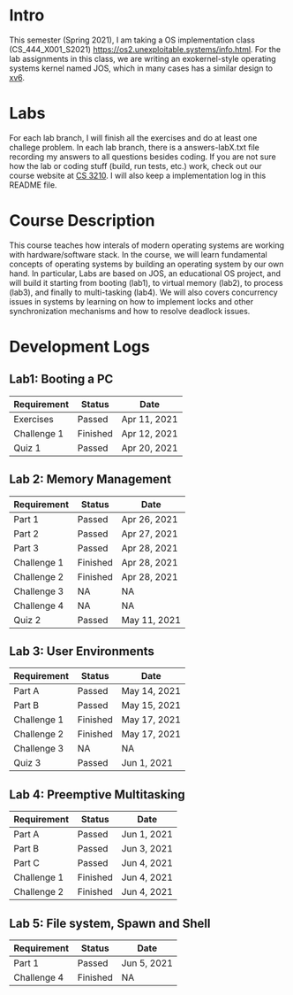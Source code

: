 # Intro
This semester (Spring 2021), I am taking a OS implementation class (CS_444_X001_S2021) https://os2.unexploitable.systems/info.html. For the lab assignments in this class, we are writing an exokernel-style operating systems kernel named JOS, which in many cases has a similar design to [xv6](https://pdos.csail.mit.edu/6.828/2014/xv6.html). 

# Labs
For each lab branch, I will finish all the exercises and do at least one challege problem. In each lab branch, there is a answers-labX.txt file recording my answers to all questions besides coding. If you are not sure how the lab or coding stuff (build, run tests, etc.) work, check out our course website at [CS 3210](https://tc.gtisc.gatech.edu/cs3210/2016/). I will also keep a implementation log in this README file.

# Course Description
This course teaches how interals of modern operating systems are working with hardware/software stack. In the course, we will learn fundamental concepts of operating systems by building an operating system by our own hand. In particular, Labs are based on JOS, an educational OS project, and will build it starting from booting (lab1), to virtual memory (lab2), to process (lab3), and finally to multi-tasking (lab4). We will also covers concurrency issues in systems by learning on how to implement locks and other synchronization mechanisms and how to resolve deadlock issues.

# Development Logs

## Lab1: Booting a PC

| Requirement   | Status        | Date       |
| ------------- | ------------- | -----------|
| Exercises     | Passed        | Apr 11, 2021 |
| Challenge 1   | Finished      | Apr 12, 2021 |
| Quiz 1        | Passed        | Apr 20, 2021 |
## Lab 2: Memory Management

| Requirement   | Status        | Date       |
| ------------- | ------------- | -----------|
| Part 1        | Passed        | Apr 26, 2021 |
| Part 2        | Passed        | Apr 27, 2021 |
| Part 3        | Passed        | Apr 28, 2021 |
| Challenge 1   | Finished      | Apr 28, 2021 |
| Challenge 2   | Finished      | Apr 28, 2021 |
| Challenge 3   | NA            | NA         |
| Challenge 4   | NA            | NA         |
| Quiz 2        | Passed        | May 11, 2021 |

## Lab 3: User Environments

| Requirement   | Status        | Date       |
| ------------- | ------------- | -----------|
| Part A        | Passed        | May 14, 2021 |
| Part B        | Passed        | May 15, 2021 |
| Challenge 1   | Finished      | May 17, 2021 |
| Challenge 2   | Finished      | May 17, 2021 |
| Challenge 3   | NA            | NA          |
| Quiz 3        | Passed        | Jun 1, 2021 |

## Lab 4: Preemptive Multitasking

| Requirement   | Status        | Date       |
| ------------- | ------------- | -----------|
| Part A        | Passed        | Jun 1, 2021 |
| Part B        | Passed        | Jun 3, 2021 |
| Part C        | Passed        | Jun 4, 2021 |
| Challenge 1   | Finished      | Jun 4, 2021 |
| Challenge 2   | Finished      | Jun 4, 2021 |

## Lab 5: File system, Spawn and Shell
| Requirement   | Status        | Date       |
| ------------- | ------------- | -----------|
| Part 1        | Passed        | Jun 5, 2021 |
| Challenge 4   | Finished      | NA |
